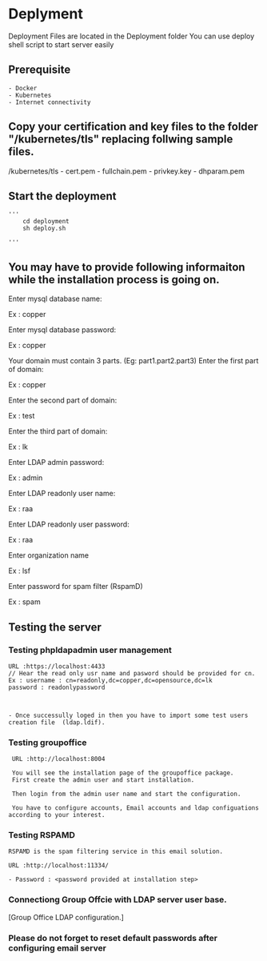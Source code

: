 
#   Deplyment
 Deployment Files are located in the Deployment folder
 You can use deploy shell script to start server easily

## Prerequisite
    - Docker 
    - Kubernetes
    - Internet connectivity

## Copy your certification and key files to the folder "/kubernetes/tls" replacing follwing sample files.

  /kubernetes/tls
    - cert.pem
    - fullchain.pem
    - privkey.key
    - dhparam.pem

## Start the deployment
    '''
        cd deployment
        sh deploy.sh
        
    '''

## You may have to provide following informaiton while the installation process is going on.


Enter mysql database name:

Ex : copper

Enter mysql database password:

Ex : copper

Your domain must contain 3 parts. (Eg: part1.part2.part3)
Enter the first part of domain:

Ex : copper

Enter the second part of domain:

Ex : test

Enter the third part of domain:

Ex : lk

Enter LDAP admin password:

Ex : admin

Enter LDAP readonly user name:

Ex : raa

Enter LDAP readonly user password:

Ex : raa

Enter organization name

Ex : lsf

Enter password for spam filter (RspamD)

Ex : spam

## Testing the server

### Testing phpldapadmin user management

    URL :https://localhost:4433
    // Hear the read only usr name and pasword should be provided for cn.
    Ex : username : cn=readonly,dc=copper,dc=opensource,dc=lk
    password : readonlypassword

   

    - Once successully loged in then you have to import some test users creation file  (ldap.ldif).



### Testing groupoffice 


     URL :http://localhost:8004

     You will see the installation page of the groupoffice package.
     First create the admin user and start installation.

     Then login from the admin user name and start the configuration.

     You have to configure accounts, Email accounts and ldap configuations according to your interest.

### Testing RSPAMD

    RSPAMD is the spam filtering service in this email solution.

    URL :http://localhost:11334/

    - Password : <password provided at installation step>
    
### Connectiong Group Offcie with LDAP server user base.
 [Group Office LDAP configuration.]
 
    
### Please do not forget to reset default passwords after configuring email server

